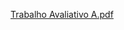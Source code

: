 [Trabalho Avaliativo A.pdf](https://github.com/user-attachments/files/19715557/Trabalho.Avaliativo.A.pdf)
